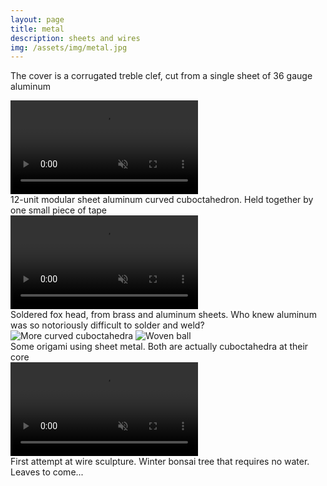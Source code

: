 ```yaml
---
layout: page
title: metal
description: sheets and wires
img: /assets/img/metal.jpg
---
```


The cover is a corrugated treble clef, cut from a single sheet of 36 gauge aluminum 

<div class="img_row">
    <video class="col three left" alt="Dimpled disco ball in its natural habitat" title="Dimpled disco ball in its natural habitat" autoplay muted loop controls>
      <source src="{{ site.baseurl }}/assets/img/metal/disco.mp4" type="video/mp4">
      Sorry, your browser doesn't support video!
    </video>
</div>
<div class="col three caption">
    12-unit modular sheet aluminum curved cuboctahedron. Held together by one small piece of tape
</div>


<div class="img_row">
    <video class="col three left" alt="Barrel roll?" title="Barrel roll?" autoplay muted loop controls>
      <source src="{{ site.baseurl }}/assets/img/metal/fox.mp4" type="video/mp4">
      Sorry, your browser doesn't support  video!
    </video>
</div>
<div class="col three caption">
    Soldered fox head, from brass and aluminum sheets. Who knew aluminum was so notoriously difficult to solder and weld?
</div>


<div class="img_ctr">
    <img class="h200 ctr" src="{{ site.baseurl }}/assets/img/metal/cubocta.jpg" alt="More curved cuboctahedra" title="More curved cuboctahedra"/>
    <img class="h200 ctr" src="{{ site.baseurl }}/assets/img/metal/woven_ball.jpg" alt="Woven ball" title="Woven ball"/>
</div>
<div class="col three caption">
    Some origami using sheet metal. Both are actually cuboctahedra at their core
</div>


<div class="img_row">
    <video class="col three left" alt="Bonsai!" title="Bonsai!" autoplay muted loop controls>
      <source src="{{ site.baseurl }}/assets/img/metal/bonsai.mp4" type="video/mp4">
      Sorry, your browser doesn't suppor video!
    </video>
</div>
<div class="col three caption">
    First attempt at wire sculpture. Winter bonsai tree that requires no water. Leaves to come...
</div>

